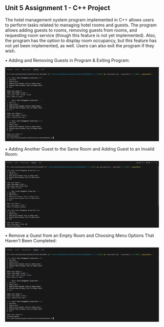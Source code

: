 ## Unit 5 Assignment 1 - C++ Project 


The hotel management system program implemented in C++ allows users to perform tasks related to managing hotel rooms and guests. The program allows adding guests to rooms, removing guests from rooms, and requesting room service (though this feature is not yet implemented). Also, the program has the option to display room occupancy, but this feature has not yet been implemented, as well. Users can also exit the program if they wish. 


• Adding and Removing Guests in Program & Exiting Program: 

![1st Screenshot of Hotel Management Program](Screenshots/week5_output_1.JPG)

• Adding Another Guest to the Same Room and Adding Guest to an Invalid Room:

![2nd Screenshot of Hotel Management Program](Screenshots/week5_output_2.JPG)

• Remove a Guest from an Empty Room and Choosing Menu Options That Haven't Been Completed: 

![1st Screenshot of Hotel Management Program](Screenshots/week5_output_1.JPG)